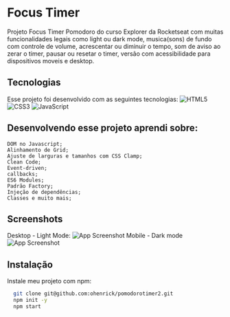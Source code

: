 
# Focus Timer

Projeto Focus Timer Pomodoro do curso Explorer da Rocketseat com muitas funcionalidades legais como light ou dark mode, musica(sons) de fundo com controle de volume, acrescentar ou diminuir o tempo, som de aviso ao zerar o timer, pausar ou resetar o timer, versão com acessibilidade para dispositivos moveis e desktop. 




## Tecnologias

Esse projeto foi desenvolvido com as seguintes tecnologias:
![HTML5](https://img.shields.io/badge/html5-%23E34F26.svg?style=for-the-badge&logo=html5&logoColor=white) 	![CSS3](https://img.shields.io/badge/css3-%231572B6.svg?style=for-the-badge&logo=css3&logoColor=white) 	![JavaScript](https://img.shields.io/badge/javascript-%23323330.svg?style=for-the-badge&logo=javascript&logoColor=%23F7DF1E)


## Desenvolvendo esse projeto aprendi sobre:
    DOM no Javascript;
    Alinhamento de Grid;
    Ajuste de larguras e tamanhos com CSS Clamp;
    Clean Code;
    Event-driven;
    callbacks;
    ES6 Modules;
    Padrão Factory;
    Injeção de dependências;
    Classes e muito mais;


## Screenshots
Desktop - Light Mode:
![App Screenshot](https://i.imgur.com/fqvA7EM.png)
Mobile - Dark mode
![App Screenshot](https://i.imgur.com/OSpTFFT.png)

## Instalação

Instale meu projeto com npm:

```bash
  git clone git@github.com:ohenrick/pomodorotimer2.git
  npm init -y
  npm start
```
    
